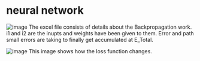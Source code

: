 # neural network
![image](https://github.com/satejpanditrao/S6/assets/20858724/f9262fb6-2fa1-4e09-a17a-4214ab22d552)
The excel file consists of details about the Backpropagation work.
i1 and i2 are the inupts and weights have been given to them. Error and path small errors are taking to finally get accumulated at E_Total.

![image](https://github.com/satejpanditrao/S6/assets/20858724/9a2cf2b8-dd23-43a7-8994-f93dd025a0f7) 
This image shows how the loss function changes.


